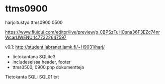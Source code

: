 # ttms0900
harjoitustyo ttms0900 0500


https://www.fluidui.com/editor/live/preview/p_0BPSzFuHCsna36F3EZc74nrWcarUWENU.1477322647597

v0.1: http://student.labranet.jamk.fi/~H9031/harj/

- tietokantana SQLite3
- includeseissa header, footer
- ttms0500, 0900.php dokumentteja

Tietokanta SQL: SQL01.txt
